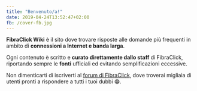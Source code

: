 ```yaml
---
title: "Benvenuto/a!"
date: 2019-04-24T13:52:47+02:00
fb: /cover-fb.jpg
---
```


**FibraClick Wiki** è il sito dove trovare risposte alle domande più frequenti in ambito di **connessioni a Internet e banda larga**.

Ogni contenuto è scritto e **curato direttamente dallo staff** di FibraClick, riportando sempre le **fonti** ufficiali ed evitando semplificazioni eccessive.

Non dimenticarti di iscriverti al [forum di FibraClick](https://forum.fibra.click), dove troverai migliaia di utenti pronti a rispondere a tutti i tuoi dubbi 😁.
